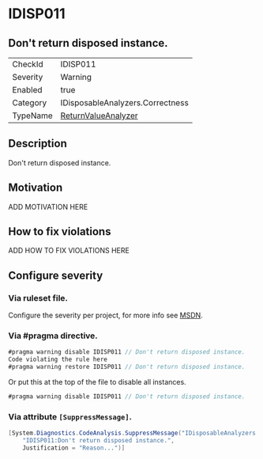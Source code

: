 # IDISP011
## Don't return disposed instance.

<!-- start generated table -->
<table>
<tr>
  <td>CheckId</td>
  <td>IDISP011</td>
</tr>
<tr>
  <td>Severity</td>
  <td>Warning</td>
</tr>
<tr>
  <td>Enabled</td>
  <td>true</td>
</tr>
<tr>
  <td>Category</td>
  <td>IDisposableAnalyzers.Correctness</td>
</tr>
<tr>
  <td>TypeName</td>
  <td><a href="https://github.com/DotNetAnalyzers/IDisposableAnalyzers/blob/master/IDisposableAnalyzers.Analyzers/ReturnValueAnalyzer.cs">ReturnValueAnalyzer</a></td>
</tr>
</table>
<!-- end generated table -->

## Description

Don't return disposed instance.

## Motivation

ADD MOTIVATION HERE

## How to fix violations

ADD HOW TO FIX VIOLATIONS HERE

<!-- start generated config severity -->
## Configure severity

### Via ruleset file.

Configure the severity per project, for more info see [MSDN](https://msdn.microsoft.com/en-us/library/dd264949.aspx).

### Via #pragma directive.
```C#
#pragma warning disable IDISP011 // Don't return disposed instance.
Code violating the rule here
#pragma warning restore IDISP011 // Don't return disposed instance.
```

Or put this at the top of the file to disable all instances.
```C#
#pragma warning disable IDISP011 // Don't return disposed instance.
```

### Via attribute `[SuppressMessage]`.

```C#
[System.Diagnostics.CodeAnalysis.SuppressMessage("IDisposableAnalyzers.Correctness", 
    "IDISP011:Don't return disposed instance.", 
    Justification = "Reason...")]
```
<!-- end generated config severity -->